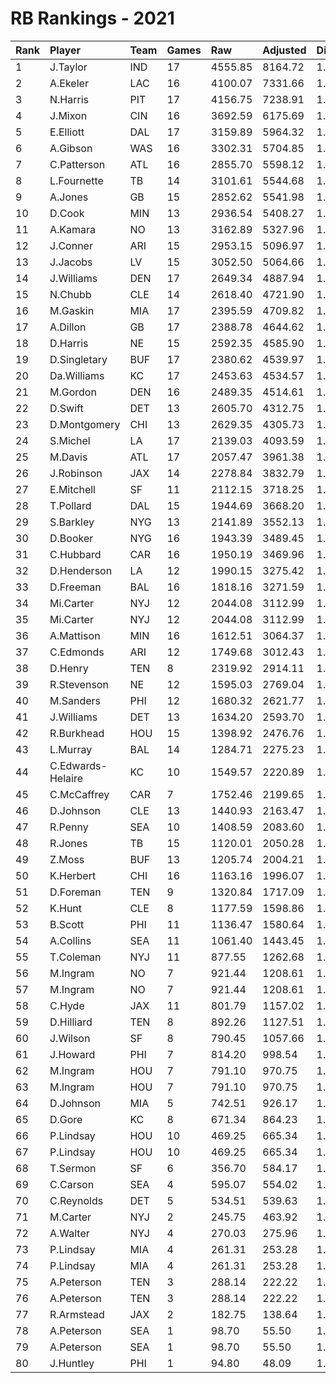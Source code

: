 # RB Rankings - 2021

| Rank | Player            | Team | Games | Raw     | Adjusted | Difficulty | Avg/Game | Typical | Consistency    | Trend    |
| :----| :-----------------| :----| :-----| :-------| :--------| :----------| :--------| :-------| :--------------| :--------|
| 1    | J.Taylor          | IND  | 17    | 4555.85 | 8164.72  | 1.057      | 480.28   | 473.08  | 8/3/6          | +73.7%   |
| 2    | A.Ekeler          | LAC  | 16    | 4100.07 | 7331.66  | 1.058      | 458.23   | 446.69  | 6/5/5          | +68.3%   |
| 3    | N.Harris          | PIT  | 17    | 4156.75 | 7238.91  | 1.037      | 425.82   | 402.88  | 7/4/6          | +92.8%   |
| 4    | J.Mixon           | CIN  | 16    | 3692.59 | 6175.69  | 1.049      | 385.98   | 406.40  | 9/0/7          | +77.4%   |
| 5    | E.Elliott         | DAL  | 17    | 3159.89 | 5964.32  | 1.050      | 350.84   | 323.89  | 7/2/8          | +71.0%   |
| 6    | A.Gibson          | WAS  | 16    | 3302.31 | 5704.85  | 1.047      | 356.55   | 362.09  | 8/0/8          | +137.8%  |
| 7    | C.Patterson       | ATL  | 16    | 2855.70 | 5598.12  | 1.079      | 349.88   | 352.57  | 6/1/9          | +127.4%  |
| 8    | L.Fournette       | TB   | 14    | 3101.61 | 5544.68  | 1.038      | 396.05   | 372.95  | 7/2/5          | INACTIVE |
| 9    | A.Jones           | GB   | 15    | 2852.62 | 5541.98  | 1.044      | 369.47   | 311.43  | 6/0/9          | +129.2%  |
| 10   | D.Cook            | MIN  | 13    | 2936.54 | 5408.27  | 1.066      | 416.02   | 438.13  | 6/2/5          | +85.7%   |
| 11   | A.Kamara          | NO   | 13    | 3162.89 | 5327.96  | 1.069      | 409.84   | 411.39  | 5/2/6          | +82.3%   |
| 12   | J.Conner          | ARI  | 15    | 2953.15 | 5096.97  | 1.032      | 339.80   | 315.64  | 8/0/7          | +167.1%  |
| 13   | J.Jacobs          | LV   | 15    | 3052.50 | 5064.66  | 1.046      | 337.64   | 327.93  | 6/1/8          | +73.6%   |
| 14   | J.Williams        | DEN  | 17    | 2649.34 | 4887.94  | 1.052      | 287.53   | 285.48  | 9/1/7          | +101.1%  |
| 15   | N.Chubb           | CLE  | 14    | 2618.40 | 4721.90  | 1.065      | 337.28   | 338.47  | 7/1/6          | +96.2%   |
| 16   | M.Gaskin          | MIA  | 17    | 2395.59 | 4709.82  | 1.035      | 277.05   | 273.97  | 8/2/7          | +222.8%  |
| 17   | A.Dillon          | GB   | 17    | 2388.78 | 4644.62  | 1.053      | 273.21   | 252.61  | 7/2/8          | +124.7%  |
| 18   | D.Harris          | NE   | 15    | 2592.35 | 4585.90  | 1.080      | 305.73   | 307.24  | 6/3/6          | +89.8%   |
| 19   | D.Singletary      | BUF  | 17    | 2380.62 | 4539.97  | 1.037      | 267.06   | 223.98  | 8/0/9          | +153.8%  |
| 20   | Da.Williams       | KC   | 17    | 2453.63 | 4534.57  | 1.030      | 266.74   | 247.00  | 10/2/5         | +209.0%  |
| 21   | M.Gordon          | DEN  | 16    | 2489.35 | 4514.61  | 1.066      | 282.16   | 307.51  | 10/0/6         | +78.4%   |
| 22   | D.Swift           | DET  | 13    | 2605.70 | 4312.75  | 1.053      | 331.75   | 336.48  | 5/1/7          | +132.1%  |
| 23   | D.Montgomery      | CHI  | 13    | 2629.35 | 4305.73  | 1.053      | 331.21   | 313.33  | 7/1/5          | +53.9%   |
| 24   | S.Michel          | LA   | 17    | 2139.03 | 4093.59  | 1.052      | 240.80   | 222.85  | 8/2/7          | +374.3%  |
| 25   | M.Davis           | ATL  | 17    | 2057.47 | 3961.38  | 1.064      | 233.02   | 229.00  | 8/0/9          | +200.0%  |
| 26   | J.Robinson        | JAX  | 14    | 2278.84 | 3832.79  | 1.050      | 273.77   | 249.72  | 6/0/8          | +204.1%  |
| 27   | E.Mitchell        | SF   | 11    | 2112.15 | 3718.25  | 1.083      | 338.02   | 331.77  | 6/0/5          | +72.7%   |
| 28   | T.Pollard         | DAL  | 15    | 1944.69 | 3668.20  | 1.045      | 244.55   | 249.71  | 8/0/7          | +87.6%   |
| 29   | S.Barkley         | NYG  | 13    | 2141.89 | 3552.13  | 1.052      | 273.24   | 254.80  | 7/1/5          | +124.4%  |
| 30   | D.Booker          | NYG  | 16    | 1943.39 | 3489.45  | 1.042      | 218.09   | 232.49  | 9/3/4          | +199.1%  |
| 31   | C.Hubbard         | CAR  | 16    | 1950.19 | 3469.96  | 1.067      | 216.87   | 208.89  | 8/0/8          | +235.9%  |
| 32   | D.Henderson       | LA   | 12    | 1990.15 | 3275.42  | 1.036      | 272.95   | 292.13  | 5/2/5          | +108.3%  |
| 33   | D.Freeman         | BAL  | 16    | 1818.16 | 3271.59  | 1.059      | 204.47   | 202.19  | 8/1/7          | +212.0%  |
| 34   | Mi.Carter         | NYJ  | 12    | 2044.08 | 3112.99  | 1.051      | 259.42   | 237.86  | 8/0/6          | +140.2%  |
| 35   | Mi.Carter         | NYJ  | 12    | 2044.08 | 3112.99  | 1.051      | 259.42   | 237.86  | 8/0/6          | +140.2%  |
| 36   | A.Mattison        | MIN  | 16    | 1612.51 | 3064.37  | 1.063      | 191.52   | 222.93  | 11/0/5         | +457.5%  |
| 37   | C.Edmonds         | ARI  | 12    | 1749.68 | 3012.43  | 1.027      | 251.04   | 272.52  | 7/0/5          | +140.9%  |
| 38   | D.Henry           | TEN  | 8     | 2319.92 | 2914.11  | 1.079      | 364.26   | 368.99  | 4/0/4          | INACTIVE |
| 39   | R.Stevenson       | NE   | 12    | 1595.03 | 2769.04  | 1.088      | 230.75   | 223.83  | 7/0/5          | +228.1%  |
| 40   | M.Sanders         | PHI  | 12    | 1680.32 | 2621.77  | 1.031      | 218.48   | 227.98  | 6/0/6          | +140.1%  |
| 41   | J.Williams        | DET  | 13    | 1634.20 | 2593.70  | 1.060      | 199.52   | 190.98  | 6/2/5          | +110.2%  |
| 42   | R.Burkhead        | HOU  | 15    | 1398.92 | 2476.76  | 1.061      | 165.12   | 137.43  | 6/1/8          | +705.8%  |
| 43   | L.Murray          | BAL  | 14    | 1284.71 | 2275.23  | 1.072      | 162.52   | 133.01  | 7/1/6          | +146.4%  |
| 44   | C.Edwards-Helaire | KC   | 10    | 1549.57 | 2220.89  | 1.019      | 222.09   | 217.86  | 4/1/5          | +69.0%   |
| 45   | C.McCaffrey       | CAR  | 7     | 1752.46 | 2199.65  | 1.079      | 314.24   | 304.44  | 3/0/4          | INACTIVE |
| 46   | D.Johnson         | CLE  | 13    | 1440.93 | 2163.47  | 1.060      | 166.42   | 114.53  | 7/1/5          | +613.8%  |
| 47   | R.Penny           | SEA  | 10    | 1408.59 | 2083.60  | 1.047      | 208.36   | 193.79  | 6/0/4          | +468.2%  |
| 48   | R.Jones           | TB   | 15    | 1120.01 | 2050.28  | 1.057      | 136.69   | 133.37  | 9/1/5          | +171.9%  |
| 49   | Z.Moss            | BUF  | 13    | 1205.74 | 2004.21  | 1.052      | 154.17   | 148.53  | 6/0/7          | +158.1%  |
| 50   | K.Herbert         | CHI  | 16    | 1163.16 | 1996.07  | 1.045      | 124.75   | 114.55  | 10/1/5         | +1221.2% |
| 51   | D.Foreman         | TEN  | 9     | 1320.84 | 1717.09  | 1.089      | 190.79   | 186.02  | 4/0/5          | +133.4%  |
| 52   | K.Hunt            | CLE  | 8     | 1177.59 | 1598.86  | 1.065      | 199.86   | 243.89  | 5/0/3          | INACTIVE |
| 53   | B.Scott           | PHI  | 11    | 1136.47 | 1580.64  | 1.066      | 143.69   | 130.69  | 5/1/5          | +542.8%  |
| 54   | A.Collins         | SEA  | 11    | 1061.40 | 1443.45  | 1.035      | 131.22   | 118.34  | 6/0/5          | INACTIVE |
| 55   | T.Coleman         | NYJ  | 11    | 877.55  | 1262.68  | 1.068      | 114.79   | 114.58  | 6/0/5          | +197.6%  |
| 56   | M.Ingram          | NO   | 7     | 921.44  | 1208.61  | 1.081      | 172.66   | 137.72  | 6/1/7          | +129.1%  |
| 57   | M.Ingram          | NO   | 7     | 921.44  | 1208.61  | 1.081      | 172.66   | 137.72  | 6/1/7          | +129.1%  |
| 58   | C.Hyde            | JAX  | 11    | 801.79  | 1157.02  | 1.028      | 105.18   | 99.64   | 7/0/4          | INACTIVE |
| 59   | D.Hilliard        | TEN  | 8     | 892.26  | 1127.51  | 1.066      | 140.94   | 152.71  | 4/0/4          | +315.5%  |
| 60   | J.Wilson          | SF   | 8     | 790.45  | 1057.66  | 1.075      | 132.21   | 169.26  | 4/2/2          | +817.4%  |
| 61   | J.Howard          | PHI  | 7     | 814.20  | 998.54   | 1.063      | 142.65   | 146.30  | 3/1/3          | +41.3%   |
| 62   | M.Ingram          | HOU  | 7     | 791.10  | 970.75   | 1.081      | 138.68   | 137.72  | 6/1/7          | +129.1%  |
| 63   | M.Ingram          | HOU  | 7     | 791.10  | 970.75   | 1.081      | 138.68   | 137.72  | 6/1/7          | +129.1%  |
| 64   | D.Johnson         | MIA  | 5     | 742.51  | 926.17   | 1.043      | 185.23   | 211.19  | 3/0/2          | N/A      |
| 65   | D.Gore            | KC   | 8     | 671.34  | 864.23   | 1.032      | 108.03   | 124.84  | 5/0/3          | +220.1%  |
| 66   | P.Lindsay         | HOU  | 10    | 469.25  | 665.34   | 1.063      | 66.53    | 68.62   | 6/0/8          | +248.9%  |
| 67   | P.Lindsay         | HOU  | 10    | 469.25  | 665.34   | 1.063      | 66.53    | 68.62   | 6/0/8          | +248.9%  |
| 68   | T.Sermon          | SF   | 6     | 356.70  | 584.17   | 1.076      | 97.36    | 94.06   | 3/0/3          | INACTIVE |
| 69   | C.Carson          | SEA  | 4     | 595.07  | 554.02   | 1.039      | 138.50   | 163.69  | 3/0/1          | INACTIVE |
| 70   | C.Reynolds        | DET  | 5     | 534.51  | 539.63   | 1.093      | 107.93   | 97.13   | 2/0/3          | N/A      |
| 71   | M.Carter          | NYJ  | 2     | 245.75  | 463.92   | 1.051      | 231.96   | 231.96  | None/None/None | None     |
| 72   | A.Walter          | NYJ  | 4     | 270.03  | 275.96   | 1.069      | 68.99    | 76.50   | 2/0/2          | N/A      |
| 73   | P.Lindsay         | MIA  | 4     | 261.31  | 253.28   | 1.063      | 63.32    | 68.62   | 6/0/8          | +248.9%  |
| 74   | P.Lindsay         | MIA  | 4     | 261.31  | 253.28   | 1.063      | 63.32    | 68.62   | 6/0/8          | +248.9%  |
| 75   | A.Peterson        | TEN  | 3     | 288.14  | 222.22   | 1.078      | 74.07    | 53.55   | 2/1/1          | INACTIVE |
| 76   | A.Peterson        | TEN  | 3     | 288.14  | 222.22   | 1.078      | 74.07    | 53.55   | 2/1/1          | INACTIVE |
| 77   | R.Armstead        | JAX  | 2     | 182.75  | 138.64   | 1.070      | 69.32    | 69.32   | 1/0/1          | N/A      |
| 78   | A.Peterson        | SEA  | 1     | 98.70   | 55.50    | 1.078      | 55.50    | 53.55   | 2/1/1          | INACTIVE |
| 79   | A.Peterson        | SEA  | 1     | 98.70   | 55.50    | 1.078      | 55.50    | 53.55   | 2/1/1          | INACTIVE |
| 80   | J.Huntley         | PHI  | 1     | 94.80   | 48.09    | 1.042      | 48.09    | 48.09   | 0/1/0          | N/A      |

